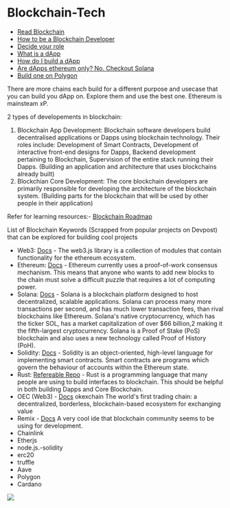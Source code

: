 # Blockchain-Tech

- [Read Blockchain](https://medium.com/programmers-blockchain/blockchain-development-mega-guide-5a316e6d10df)
- [How to be a Blockchain Developer](https://www.edureka.co/blog/how-to-become-blockchain-developer/)
- [Decide your role](https://medium.com/coinmonks/to-be-a-blockchain-developer-or-to-be-dapps-developer-fe6618f44dd1)
- [What is a dApp](https://ethereum.org/en/developers/docs/dapps/)
- [How do I build a dApp](https://levelup.gitconnected.com/the-complete-guide-to-building-an-ethereum-dapp-1692976ec4a5)
- [Are dApps ethereum only? No. Checkout Solana](https://www.antiersolutions.com/8-steps-to-create-your-own-dapp-on-solana-blockchain/)
- [Build one on Polygon](https://www.leewayhertz.com/decentralized-app-on-polygon/)

There are more chains each build for a different purpose and usecase that you can build you dApp on. Explore them and use the best one. Ethereum is mainsteam xP.

2 types of developements in blockchain:

1. Blockchain App Development: Blockchain software developers build decentralised applications or Dapps using blockchain technology. Their roles include: Development of Smart Contracts, Development of interactive front-end designs for Dapps, Backend development pertaining to Blockchain, Supervision of the entire stack running their Dapps. (Building an application and architecture that uses blockchains already built)
2. Blockchian Core Development: The core blockchain developers are primarily responsible for developing the architecture of the blockchain system. (Building parts for the blockchain that will be used by other people in their application)

Refer for learning resources:- [Blockchain Roadmap](https://github.com/Envoy-VC/blockchain-app-developer-roadmap) 

List of Blockchain Keywords (Scrapped from popular projects on Devpost) that can be explored for building cool projects

- Web3: [Docs](https://web3js.readthedocs.io/en/v1.7.0/getting-started.html) - The web3.js library is a collection of modules that contain functionality for the ethereum ecosystem.
- Ethereum: [Docs](https://ethereum.org/en/developers/docs/) - Ethereum currently uses a proof-of-work consensus mechanism. This means that anyone who wants to add new blocks to the chain must solve a difficult puzzle that requires a lot of computing power.
- Solana: [Docs](https://docs.solana.com/developing/programming-model/overview) - Solana is a blockchain platform designed to host decentralized, scalable applications. Solana can process many more transactions per second, and has much lower transaction fees, than rival blockchains like Ethereum. Solana's native cryptocurrency, which has the ticker SOL, has a market capitalization of over $66 billion,2 making it the fifth-largest cryptocurrency. Solana is a Proof of Stake (PoS) blockchain and also uses a new technology called Proof of History (PoH).
- Solidity: [Docs](https://docs.soliditylang.org/en/v0.8.11/) - Solidity is an object-oriented, high-level language for implementing smart contracts. Smart contracts are programs which govern the behaviour of accounts within the Ethereum state.
- Rust: [Refereable Repo](https://github.com/rust-in-blockchain/awesome-blockchain-rust) - Rust is a programming language that many people are using to build interfaces to blockchain. This should be helpful in both building Dapps and Core Blockchain.
- OEC (Web3) - [Docs](https://okexchain-docs.readthedocs.io/en/latest/) okexchain The world's first trading chain: a decentralized, borderless, blockchain-based ecosystem for exchanging value
- Remix - [Docs](https://remix-ide.readthedocs.io/en/latest/run.html) A very cool ide that blockchain community seems to be using for development.
- Chainlink
- Etherjs
- node.js.-solidity
- erc20
- truffle
- Aave
- Polygon
- Cardano

![](https://camo.githubusercontent.com/11668c6994046709fd6803d37a370af4f84c676debb2b2b49de2bd162ea6a808/68747470733a2f2f6465762d746f2d75706c6f6164732e73332e616d617a6f6e6177732e636f6d2f75706c6f6164732f61727469636c65732f706d667476306d6338323233786c3032376a336c2e706e67)
